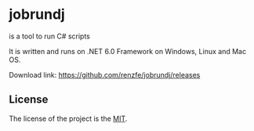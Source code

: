 # jobrundj
is a tool to run C# scripts 

It is written and runs on .NET 6.0 Framework on Windows, Linux and Mac OS.

Download link: https://github.com/renzfe/jobrundj/releases




License
---
The license of the project is the [MIT](LICENSE).
